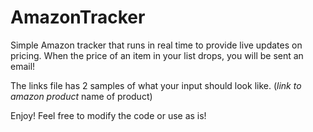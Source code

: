 # AmazonTracker
Simple Amazon tracker that runs in real time to provide live updates on pricing. When the price of an item in your list drops, you will be sent an email!

The links file has 2 samples of what your input should look like. (*link to amazon product* name of product)

Enjoy! Feel free to modify the code or use as is!
